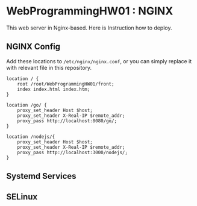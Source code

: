 # WebProgrammingHW01 : NGINX
This web server in Nginx-based. Here is Instruction how to deploy.
## NGINX Config
Add these locations to `/etc/nginx/nginx.conf`, or you can simply replace it with relevant file in this repository.
```
location / {
    root /root/WebProgrammingHW01/front;
    index index.html index.htm;
}
```
```
location /go/ {
    proxy_set_header Host $host;
    proxy_set_header X-Real-IP $remote_addr;
    proxy_pass http://localhost:8080/go/;
}
```
```
location /nodejs/{
    proxy_set_header Host $host;
    proxy_set_header X-Real-IP $remote_addr;
    proxy_pass http://localhost:3000/nodejs/;
}
```
## Systemd Services
## SELinux


